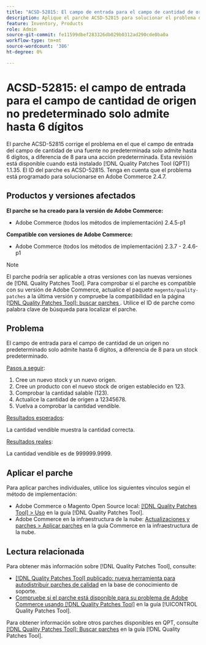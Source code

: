 ```yaml
---
title: "ACSD-52815: El campo de entrada para el campo de cantidad de origen no predeterminado solo admite hasta 6 dígitos"
description: Aplique el parche ACSD-52815 para solucionar el problema de rendimiento de Adobe Commerce, donde el campo de entrada del campo de cantidad de un origen no predeterminado solo admite hasta 6 dígitos, a diferencia de 8 para un stock predeterminado.
feature: Inventory, Products
role: Admin
source-git-commit: fe11599dbef283326db029b0312ad290cde0ba0a
workflow-type: tm+mt
source-wordcount: '386'
ht-degree: 0%

---
```


# ACSD-52815: el campo de entrada para el campo de cantidad de origen no predeterminado solo admite hasta 6 dígitos

El parche ACSD-52815 corrige el problema en el que el campo de entrada del campo de cantidad de una fuente no predeterminada solo admite hasta 6 dígitos, a diferencia de 8 para una acción predeterminada. Esta revisión está disponible cuando está instalado [!DNL Quality Patches Tool (QPT)] 1.1.35. El ID del parche es ACSD-52815. Tenga en cuenta que el problema está programado para solucionarse en Adobe Commerce 2.4.7.

## Productos y versiones afectados

**El parche se ha creado para la versión de Adobe Commerce:**

* Adobe Commerce (todos los métodos de implementación) 2.4.5-p1

**Compatible con versiones de Adobe Commerce:**

* Adobe Commerce (todos los métodos de implementación) 2.3.7 - 2.4.6-p1

>[!NOTE]
>
>El parche podría ser aplicable a otras versiones con las nuevas versiones de [!DNL Quality Patches Tool]. Para comprobar si el parche es compatible con su versión de Adobe Commerce, actualice el paquete `magento/quality-patches` a la última versión y compruebe la compatibilidad en la página [[!DNL Quality Patches Tool]: buscar parches ](https://experienceleague.adobe.com/tools/commerce-quality-patches/index.html). Utilice el ID de parche como palabra clave de búsqueda para localizar el parche.

## Problema

El campo de entrada para el campo de cantidad de un origen no predeterminado solo admite hasta 6 dígitos, a diferencia de 8 para un stock predeterminado.

<u>Pasos a seguir</u>:

1. Cree un nuevo stock y un nuevo origen.
1. Cree un producto con el nuevo stock de origen establecido en 123.
1. Comprobar la cantidad salable (123).
1. Actualice la cantidad de origen a 12345678.
1. Vuelva a comprobar la cantidad vendible.

<u>Resultados esperados</u>:

La cantidad vendible muestra la cantidad correcta.

<u>Resultados reales</u>:

La cantidad vendible es de 999999.9999.

## Aplicar el parche

Para aplicar parches individuales, utilice los siguientes vínculos según el método de implementación:

* Adobe Commerce o Magento Open Source local: [[!DNL Quality Patches Tool] > Uso](/help/tools/quality-patches-tool/usage.md) en la guía [!DNL Quality Patches Tool].
* Adobe Commerce en la infraestructura de la nube: [Actualizaciones y parches > Aplicar parches](https://experienceleague.adobe.com/docs/commerce-cloud-service/user-guide/develop/upgrade/apply-patches.html) en la guía Commerce en la infraestructura de la nube.

## Lectura relacionada

Para obtener más información sobre [!DNL Quality Patches Tool], consulte:

* [[!DNL Quality Patches Tool] publicado: nueva herramienta para autodistribuir parches de calidad](https://experienceleague.adobe.com/en/docs/commerce-knowledge-base/kb/announcements/commerce-announcements/magento-quality-patches-released-new-tool-to-self-serve-quality-patches) en la base de conocimiento de soporte.
* [Compruebe si el parche está disponible para su problema de Adobe Commerce usando [!DNL Quality Patches Tool]](/help/tools/quality-patches-tool/patches-available-in-qpt/check-patch-for-magento-issue-with-magento-quality-patches.md) en la guía [!UICONTROL Quality Patches Tool].


Para obtener información sobre otros parches disponibles en QPT, consulte [[!DNL Quality Patches Tool]: Buscar parches](https://experienceleague.adobe.com/tools/commerce-quality-patches/index.html) en la guía [!DNL Quality Patches Tool].
